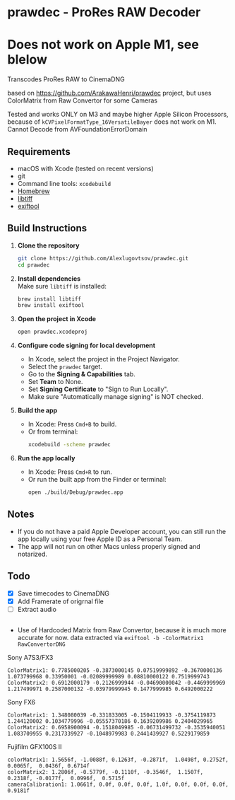 # prawdec - ProRes RAW Decoder
# Does not work on Apple M1, see blelow

Transcodes ProRes RAW to CinemaDNG

based on https://github.com/ArakawaHenri/prawdec project, but uses ColorMatrix from Raw Convertor for some Cameras

Tested and works ONLY on M3 and maybe higher Apple Silicon Processors, because of ```kCVPixelFormatType_16VersatileBayer``` does not work on M1. Cannot Decode from AVFoundationErrorDomain

## Requirements

- macOS with Xcode (tested on recent versions)
- git
- Command line tools: `xcodebuild`
- [Homebrew](https://brew.sh)
- [libtiff](https://www.libtiff.org/)
- [exiftool](https://exiftool.org)

## Build Instructions

1. **Clone the repository**  
   ```sh
   git clone https://github.com/Alexlugovtsov/prawdec.git
   cd prawdec
   ```

2. **Install dependencies**  
   Make sure `libtiff` is installed:
   ```sh
   brew install libtiff
   brew install exiftool
   ```

3. **Open the project in Xcode**  
   ```sh
   open prawdec.xcodeproj
   ```

4. **Configure code signing for local development**  
   - In Xcode, select the project in the Project Navigator.
   - Select the `prawdec` target.
   - Go to the **Signing & Capabilities** tab.
   - Set **Team** to None.
   - Set **Signing Certificate** to "Sign to Run Locally".
   - Make sure "Automatically manage signing" is NOT checked.

5. **Build the app**  
   - In Xcode: Press `Cmd+B` to build.
   - Or from terminal:
     ```sh
     xcodebuild -scheme prawdec
     ```

6. **Run the app locally**  
   - In Xcode: Press `Cmd+R` to run.
   - Or run the built app from the Finder or terminal:
     ```sh
     open ./build/Debug/prawdec.app
     ```

## Notes

- If you do not have a paid Apple Developer account, you can still run the app locally using your free Apple ID as a Personal Team.
- The app will not run on other Macs unless properly signed and notarized.

## Todo
- [x] Save timecodes to CinemaDNG
- [x] Add Framerate of origrnal file
- [ ] Extract audio

##
- Use of Hardcoded Matrix from Raw Convertor, because it is much more accurate for now. data extracted via ```exiftool -b -ColorMatrix1 RawConvertorDNG```

Sony A7S3/FX3
```
ColorMatrix1: 0.7785000205 -0.3873000145 0.07519999892 -0.3670000136 1.073799968 0.33950001 -0.02089999989 0.08810000122 0.7519999743
ColorMatrix2: 0.6912000179 -0.2126999944 -0.04690000042 -0.4469999969 1.217499971 0.2587000132 -0.03979999945 0.1477999985 0.6492000222
```

Sony FX6
```
ColorMatrix1: 1.348080039 -0.331833005 -0.1504119933 -0.3754119873 1.244120002 0.1034779996 -0.05557370186 0.1639209986 0.2404029965
ColorMatrix2: 0.6958900094 -0.1518049985 -0.06731499732 -0.3535940051 1.083709955 0.2317339927 -0.1048979983 0.2441439927 0.5229179859
```

Fujifilm GFX100S II
```
colorMatrix1: 1.5656f, -1.0088f, 0.1263f, -0.2871f,  1.0498f, 0.2752f, 0.0065f,  0.0436f, 0.6714f
colorMatrix2: 1.2806f, -0.5779f, -0.1110f, -0.3546f,  1.1507f,  0.2318f, -0.0177f,  0.0996f,  0.5715f
cameraCalibration1: 1.0661f, 0.0f, 0.0f, 0.0f, 1.0f, 0.0f, 0.0f, 0.0f, 0.9181f
```
